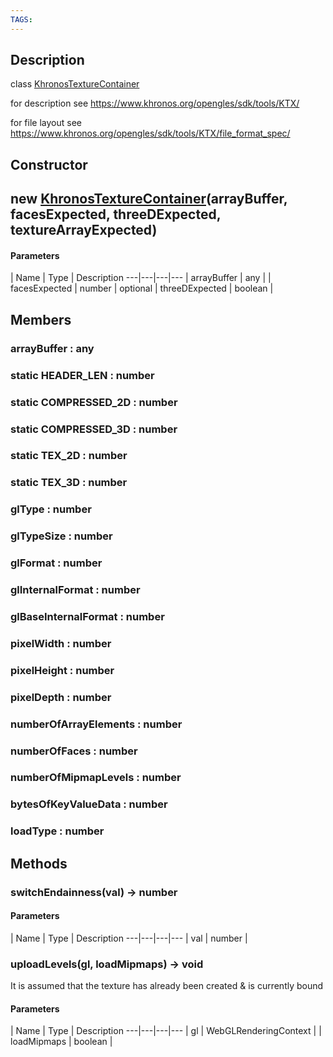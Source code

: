 ```yaml
---
TAGS:
---
```

## Description

class [KhronosTextureContainer](/classes/3.1/KhronosTextureContainer)

for description see https://www.khronos.org/opengles/sdk/tools/KTX/

for file layout see https://www.khronos.org/opengles/sdk/tools/KTX/file_format_spec/

## Constructor

## new [KhronosTextureContainer](/classes/3.1/KhronosTextureContainer)(arrayBuffer, facesExpected, threeDExpected, textureArrayExpected)



#### Parameters
 | Name | Type | Description
---|---|---|---
 | arrayBuffer | any | 
 | facesExpected | number | 
optional | threeDExpected | boolean | 
## Members

### arrayBuffer : any


### static HEADER_LEN : number


### static COMPRESSED_2D : number


### static COMPRESSED_3D : number


### static TEX_2D : number


### static TEX_3D : number


### glType : number


### glTypeSize : number


### glFormat : number


### glInternalFormat : number


### glBaseInternalFormat : number


### pixelWidth : number


### pixelHeight : number


### pixelDepth : number


### numberOfArrayElements : number


### numberOfFaces : number


### numberOfMipmapLevels : number


### bytesOfKeyValueData : number


### loadType : number


## Methods

### switchEndainness(val) &rarr; number



#### Parameters
 | Name | Type | Description
---|---|---|---
 | val | number | 

### uploadLevels(gl, loadMipmaps) &rarr; void

It is assumed that the texture has already been created & is currently bound

#### Parameters
 | Name | Type | Description
---|---|---|---
 | gl | WebGLRenderingContext | 
 | loadMipmaps | boolean | 
